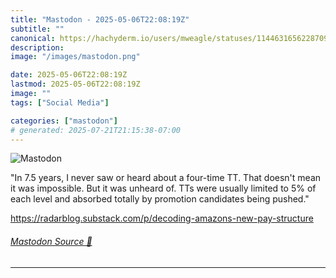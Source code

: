 ```yaml
---
title: "Mastodon - 2025-05-06T22:08:19Z"
subtitle: ""
canonical: https://hachyderm.io/users/mweagle/statuses/114463165622870918
description:
image: "/images/mastodon.png"

date: 2025-05-06T22:08:19Z
lastmod: 2025-05-06T22:08:19Z
image: ""
tags: ["Social Media"]

categories: ["mastodon"]
# generated: 2025-07-21T21:15:38-07:00
---
```

![Mastodon](/images/mastodon.png)

<p>&quot;In 7.5 years, I never saw or heard about a four-time TT. That doesn&#39;t mean it was impossible. But it was unheard of. TTs were usually limited to 5% of each level and absorbed totally by promotion candidates being pushed.&quot;</p><p><a href="https://radarblog.substack.com/p/decoding-amazons-new-pay-structure" target="_blank" rel="nofollow noopener noreferrer" translate="no"><span class="invisible">https://</span><span class="ellipsis">radarblog.substack.com/p/decod</span><span class="invisible">ing-amazons-new-pay-structure</span></a></p>


###### [Mastodon Source 🐘](https://hachyderm.io/@mweagle/114463165622870918)

___
